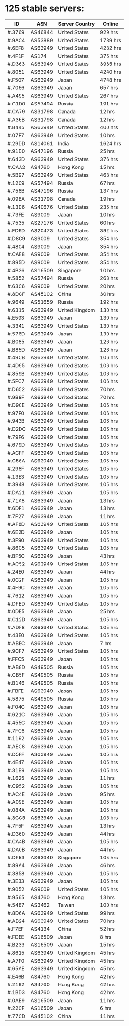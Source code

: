 # 125 stable servers:

| ID | ASN | Server Country | Online |
| ------ | ------ | ------ | ------ |
| #.3769 | AS46844 | United States | 929 hrs |
| #.9AC4 | AS53889 | United States | 1739 hrs |
| #.6EF8 | AS63949 | United States | 4282 hrs |
| #.4F1F | AS174 | United States | 375 hrs |
| #.D363 | AS63949 | United States | 3985 hrs |
| #.8051 | AS63949 | United States | 4240 hrs |
| #.F507 | AS63949 | Japan | 4748 hrs |
| #.7066 | AS63949 | Japan | 657 hrs |
| #.A495 | AS63949 | United States | 267 hrs |
| #.C1D0 | AS57494 | Russia | 191 hrs |
| #.CA79 | AS31798 | Canada | 12 hrs |
| #.A36B | AS31798 | Canada | 12 hrs |
| #.B445 | AS63949 | United States | 400 hrs |
| #.07F7 | AS63949 | United States | 10 hrs |
| #.29DD | AS14061 | India | 1624 hrs |
| #.91D0 | AS47196 | Russia | 25 hrs |
| #.643D | AS63949 | United States | 376 hrs |
| #.CAA2 | AS4760 | Hong Kong | 15 hrs |
| #.5B97 | AS63949 | United States | 468 hrs |
| #.1209 | AS57494 | Russia | 67 hrs |
| #.758B | AS47196 | Russia | 137 hrs |
| #.09BA | AS31798 | Canada | 19 hrs |
| #.13D6 | AS40676 | United States | 235 hrs |
| #.73FE | AS9009 | Japan | 10 hrs |
| #.7535 | AS27176 | United States | 60 hrs |
| #.FD9D | AS20473 | United States | 392 hrs |
| #.D8C9 | AS9009 | United States | 354 hrs |
| #.4804 | AS9009 | Japan | 354 hrs |
| #.CAE8 | AS9009 | United States | 354 hrs |
| #.895D | AS9009 | United States | 354 hrs |
| #.4B26 | AS16509 | Singapore | 10 hrs |
| #.5852 | AS57494 | Russia | 263 hrs |
| #.63C6 | AS9009 | United States | 20 hrs |
| #.8DCF | AS45102 | China | 30 hrs |
| #.9649 | AS51659 | Russia | 192 hrs |
| #.6315 | AS63949 | United Kingdom | 130 hrs |
| #.E593 | AS63949 | Japan | 130 hrs |
| #.3341 | AS63949 | United States | 130 hrs |
| #.576D | AS63949 | Japan | 130 hrs |
| #.B085 | AS63949 | Japan | 126 hrs |
| #.B85D | AS63949 | Japan | 126 hrs |
| #.49CB | AS63949 | United States | 106 hrs |
| #.4D95 | AS63949 | United States | 106 hrs |
| #.859B | AS63949 | United States | 106 hrs |
| #.5FC7 | AS63949 | United States | 106 hrs |
| #.D652 | AS63949 | United States | 70 hrs |
| #.9B8F | AS63949 | United States | 70 hrs |
| #.D90E | AS63949 | United States | 106 hrs |
| #.97F0 | AS63949 | United States | 106 hrs |
| #.943B | AS63949 | United States | 106 hrs |
| #.D2DC | AS63949 | United States | 106 hrs |
| #.79F6 | AS63949 | United States | 105 hrs |
| #.679D | AS63949 | United States | 105 hrs |
| #.ACFF | AS63949 | United States | 105 hrs |
| #.C56A | AS63949 | United States | 105 hrs |
| #.298F | AS63949 | United States | 105 hrs |
| #.13E3 | AS63949 | United States | 105 hrs |
| #.3948 | AS63949 | United States | 105 hrs |
| #.DA21 | AS63949 | Japan | 105 hrs |
| #.71A8 | AS63949 | Japan | 13 hrs |
| #.6DF1 | AS63949 | Japan | 13 hrs |
| #.7F27 | AS63949 | Japan | 11 hrs |
| #.AF8D | AS63949 | United States | 105 hrs |
| #.6E2D | AS63949 | Japan | 105 hrs |
| #.3F90 | AS63949 | United States | 105 hrs |
| #.86C5 | AS63949 | United States | 105 hrs |
| #.BF5C | AS63949 | Japan | 43 hrs |
| #.AC52 | AS63949 | United States | 105 hrs |
| #.24E0 | AS63949 | Japan | 44 hrs |
| #.0C2F | AS63949 | Japan | 105 hrs |
| #.4F9C | AS63949 | Japan | 105 hrs |
| #.7612 | AS63949 | Japan | 105 hrs |
| #.DFBD | AS63949 | United States | 105 hrs |
| #.0DE5 | AS63949 | Japan | 25 hrs |
| #.C12D | AS63949 | Japan | 105 hrs |
| #.ADF8 | AS63949 | United States | 105 hrs |
| #.43E0 | AS63949 | United States | 105 hrs |
| #.ABEC | AS63949 | Japan | 7 hrs |
| #.9CF7 | AS63949 | United States | 105 hrs |
| #.FFC5 | AS63949 | Japan | 105 hrs |
| #.AB8D | AS49505 | Russia | 105 hrs |
| #.CB5F | AS49505 | Russia | 105 hrs |
| #.B146 | AS49505 | Russia | 105 hrs |
| #.FBFE | AS63949 | Japan | 105 hrs |
| #.5875 | AS49505 | Russia | 105 hrs |
| #.F04C | AS63949 | Japan | 105 hrs |
| #.621C | AS63949 | Japan | 105 hrs |
| #.455C | AS63949 | Japan | 105 hrs |
| #.7FC6 | AS63949 | Japan | 105 hrs |
| #.1192 | AS63949 | Japan | 105 hrs |
| #.AEC8 | AS63949 | Japan | 105 hrs |
| #.D5FF | AS63949 | Japan | 105 hrs |
| #.4E47 | AS63949 | Japan | 105 hrs |
| #.31B9 | AS63949 | Japan | 105 hrs |
| #.1625 | AS63949 | Japan | 11 hrs |
| #.C952 | AS63949 | Japan | 105 hrs |
| #.AC4E | AS63949 | Japan | 95 hrs |
| #.A09E | AS63949 | Japan | 105 hrs |
| #.084A | AS63949 | Japan | 105 hrs |
| #.3CC5 | AS63949 | Japan | 105 hrs |
| #.7F5F | AS63949 | Japan | 13 hrs |
| #.D360 | AS63949 | Japan | 44 hrs |
| #.CA4B | AS63949 | Japan | 105 hrs |
| #.DA0B | AS63949 | Japan | 44 hrs |
| #.DF53 | AS63949 | Singapore | 105 hrs |
| #.89A4 | AS63949 | Japan | 46 hrs |
| #.3858 | AS63949 | Japan | 105 hrs |
| #.3E33 | AS63949 | Japan | 105 hrs |
| #.9052 | AS9009 | United States | 105 hrs |
| #.9565 | AS4760 | Hong Kong | 13 hrs |
| #.5487 | AS3462 | Taiwan | 100 hrs |
| #.8D6A | AS63949 | United States | 99 hrs |
| #.AB24 | AS63949 | United States | 70 hrs |
| #.F7EF | AS4134 | China | 52 hrs |
| #.FDEE | AS16509 | Japan | 8 hrs |
| #.B233 | AS16509 | Japan | 15 hrs |
| #.8615 | AS63949 | United Kingdom | 45 hrs |
| #.A7F0 | AS63949 | United Kingdom | 45 hrs |
| #.65AE | AS63949 | United Kingdom | 45 hrs |
| #.E46B | AS4760 | Hong Kong | 42 hrs |
| #.2192 | AS4760 | Hong Kong | 42 hrs |
| #.1BD3 | AS4760 | Hong Kong | 42 hrs |
| #.0AB9 | AS16509 | Japan | 11 hrs |
| #.22CF | AS16509 | Japan | 6 hrs |
| #.77CD | AS45102 | China | 11 hrs |

